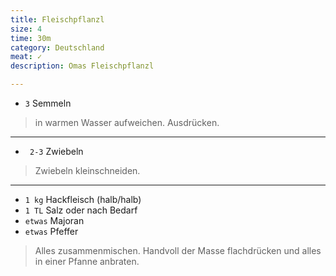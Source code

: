 ```yaml
---
title: Fleischpflanzl
size: 4
time: 30m
category: Deutschland
meat: ✓
description: Omas Fleischpflanzl

---
```


- `3` Semmeln

> in warmen Wasser aufweichen. Ausdrücken.

---

- ` 2-3` Zwiebeln

> Zwiebeln kleinschneiden.

---

- `1 kg` Hackfleisch (halb/halb)
- `1 TL` Salz oder nach Bedarf
- `etwas` Majoran
- `etwas` Pfeffer

> Alles zusammenmischen. Handvoll der Masse flachdrücken und alles in einer Pfanne anbraten. 

